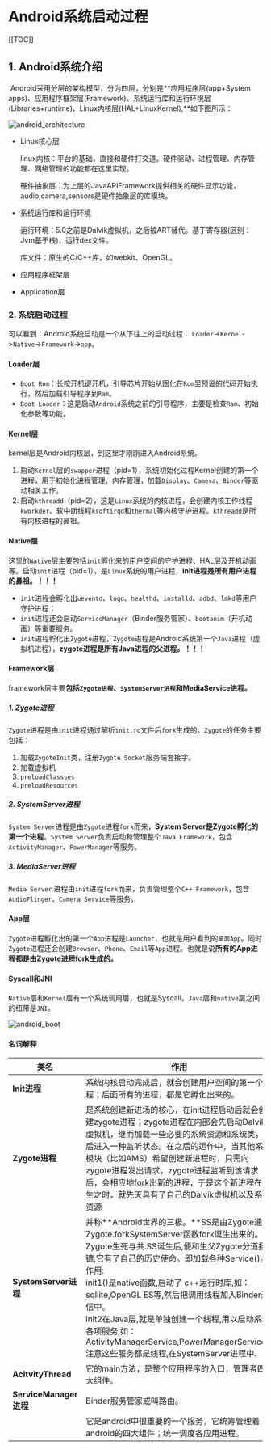 # Android系统启动过程

[[TOC]]

## 1. Android系统介绍

​	Android采用分层的架构模型，分为四层，分别是**应用程序层(app+System apps)、应用程序框架层(Framework)、系统运行库和运行环境层(Libraries+runtime)、Linux内核层(HAL+LinuxKernel),**如下图所示：

![android_architecture](./images/android_system_architecture.png)

- Linux核心层

  linux内核：平台的基础，直接和硬件打交道。硬件驱动、进程管理、内存管理、网络管理的功能都在这里实现。

  硬件抽象层：为上层的JavaAPIFramework提供相关的硬件显示功能，audio,camera,sensors是硬件抽象层的库模块。

- 系统运行库和运行环境

  运行环境：5.0之前是Dalvik虚拟机，之后被ART替代。基于寄存器(区别：Jvm基于栈)，运行dex文件。

  库文件：原生的C/C++库，如webkit、OpenGL。

- 应用程序框架层

- Application层

### 2. 系统启动过程

可以看到：Android系统启动是一个从下往上的启动过程： `Loader`->`Kernel`->`Native`->`Framework`->`app`。

#### Loader层

- `Boot Rom`：长按开机键开机，引导芯片开始从固化在`Rom`里预设的代码开始执行，然后加载引导程序到`Ram`。
- `Boot Loader`：这是启动`Android`系统之前的引导程序，主要是检查`Ram`、初始化参数等功能。

#### Kernel层

kernel层是Android内核层，到这里才刚刚进入Android系统。

1. 启动`Kernel`层的`swapper`进程（pid=1），系统初始化过程Kernel创建的第一个进程，用于初始化进程管理、内存管理，加载`Display`、`Camera`、`Binder`等驱动相关工作。
2. 启动`kthreadd`（pid=2），这是`Linux`系统的内核进程，会创建内核工作线程`kworkder`、软中断线程`ksoftirqd`和`thermal`等内核守护进程。`kthreadd`是所有内核进程的鼻祖。

#### Native层

这里的`Native`层主要包括`init`孵化来的用户空间的守护进程、HAL层及开机动画等。启动`init`进程（pid=1），是`Linux`系统的用户进程，**init进程是所有用户进程的鼻祖。！！！**

- `init`进程会孵化出`ueventd`、`logd`、`healthd`、`installd`、`adbd`、`lmkd`等用户守护进程；
- `init`进程还会启动`ServiceManager`（Binder服务管家）、`bootanim`（开机动画）等重要服务。
- `init`进程孵化出`Zygote`进程，`Zygote`进程是Android系统第一个`Java`进程（虚拟机进程），**zygote进程是所有Java进程的父进程。！！！**

#### Framework层

framework层主要**包括`Zygote进程`、`SystemServer进程`和MediaService进程。**

##### 1. Zygote进程

`Zygote`进程是由`init`进程通过解析`init.rc`文件后`fork`生成的。`Zygote`的任务主要包括：

1. 加载`ZygoteInit`类，注册`Zygote Socket`服务端套接字。
2. 加载虚拟机
3. `preloadClassses`
4. `preloadResources`

##### 2. SystemServer进程

`System Server`进程是由`Zygote`进程`fork`而来，**System Server是Zygote孵化的第一个进程**。`System Server`负责启动和管理整个`Java Framework`，包含`ActivityManager`、`PowerManager`等服务。

##### 3. MediaServer进程

`Media Server` 进程由`init`进程`fork`而来，负责管理整个`C++ Framework`，包含`AudioFlinger`、`Camera Service`等服务。

#### App层

`Zygote`进程孵化出的第一个`App`进程是`Launcher`，也就是用户看到的`桌面App`。同时`Zygote`进程还会创建`Browser`、`Phone`、`Email`等`App`进程。也就是说**所有的App进程都是由Zygote进程fork生成的。**

#### Syscall和JNI

`Native`层和`Kernel`层有一个系统调用层，也就是Syscall。`Java`层和`native`层之间的纽带是`JNI`。

![android_boot](./images/android_system_boot.jpeg)







#### 名词解释

| 类名                   | 作用                                                         |
| ---------------------- | ------------------------------------------------------------ |
| **Init进程**           | 系统内核启动完成后，就会创建用户空间的第一个进程；后面所有的进程，都是它孵化出来的。 |
| **Zygote进程**         | 是系统创建新进场的核心，在init进程启动后就会创建zygote进程；zygote进程在内部会先启动Dalvik虚拟机，继而加载一些必要的系统资源和系统类，最后进入一种监听状态。在之后的运作中，当其他系统模块（比如AMS）希望创建新进程时，只需向zygote进程发出请求，zygote进程监听到该请求后，会相应地fork出新的进程，于是这个新进程在初生之时，就先天具有了自己的Dalvik虚拟机以及系统资源 |
| **SystemServer进程**   | 并称**Android世界的三极。**SS是由Zygote通过Zygote.forkSystemServer函数fork诞生出来的。与Zygote生死与共.SS诞生后,便和生父Zygote分道扬镳,它有了自己的历史使命。即加载各种Service()。<br />作用:<br />init1()是native函数,启动了 c++运行时库,如：sqllite,OpenGL ES等,然后把调用线程加入Binder通信中。<br />init2在Java层,就是单独创建一个线程,用以启动系统各项服务,如：ActivityManagerService,PowerManagerService...注意这些服务都是线程,在SystemServer进程中. |
| **AcitvityThread**     | 它的main方法，是整个应用程序的入口，管理者四大组件。         |
| **ServiceManager进程** | Binder服务管家或叫路由。                                     |
|                        | 它是android中很重要的一个服务，它统筹管理着android的四大组件；统一调度各应用进程。 |

